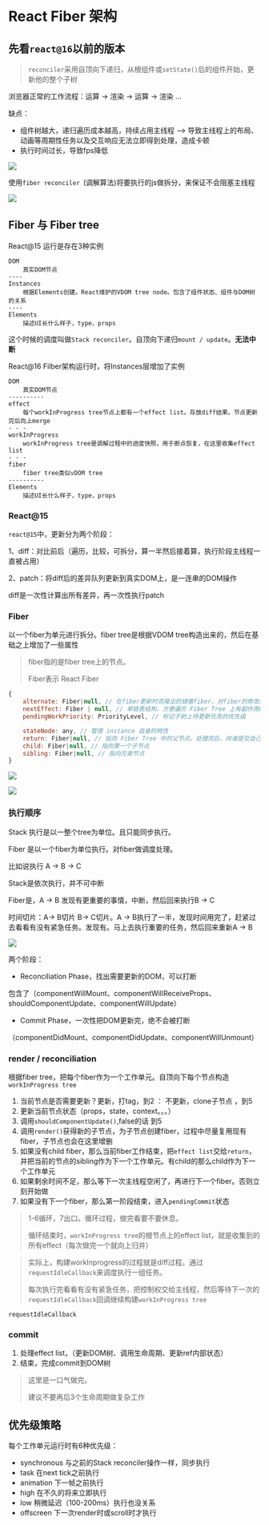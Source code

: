 # React Fiber 架构 #



## 先看`react@16`以前的版本 ##

> `reconciler`采用自顶向下递归，从根组件或`setState()`后的组件开始，更新他的整个子树



浏览器正常的工作流程：运算 -> 渲染  -> 运算 -> 渲染 ...

缺点：

- 组件树越大，递归遍历成本越高，持续占用主线程 --> 导致主线程上的布局、动画等周期性任务以及交互响应无法立即得到处理，造成卡顿
- 执行时间过长，导致fps降低

![](http://file.wangsijie.top/share/3.png)



使用`fiber reconciler `(调解算法)将要执行的js做拆分，来保证不会阻塞主线程



![](http://file.wangsijie.top/share/4.png)



## Fiber 与 Fiber tree ##

React@15 运行是存在3种实例

```
DOM
	真实DOM节点
----
Instances
	根据Elements创建。React维护的VDOM tree node。包含了组件状态、组件与DOM树的关系
----
Elements
	描述UI长什么样子，type，props
```

这个时候的调度叫做`Stack reconciler`。自顶向下递归`mount / update`。**无法中断**



React@16 Filber架构运行时，将Instances层增加了实例

```
DOM
	真实DOM节点
----------
effect
	每个workInProgress tree节点上都有一个effect list。存放diff结果。节点更新完后向上merge
- - - 
workInProgress
	workInProgress tree是调解过程中的进度快照，用于断点恢复，在这里收集effect list
- - -
fiber
	fiber tree类似vDOM tree
----------
Elements
	描述UI长什么样子，type，props
```





### React@15 ###

`react@15`中，更新分为两个阶段：

1、diff：对比前后（遍历，比较，可拆分，算一半然后接着算，执行阶段主线程一直被占用）

2、patch：将diff后的差异队列更新到真实DOM上，是一连串的DOM操作

diff是一次性计算出所有差异，再一次性执行patch



###   Fiber ###

以一个fiber为单元进行拆分。fiber tree是根据VDOM tree构造出来的，然后在基础之上增加了一些属性

> fiber指的是fiber tree上的节点。
>
> Fiber表示 React Fiber

```javascript
{
    alternate: Fiber|null, // 在fiber更新时克隆出的镜像fiber，对fiber的修改会标记在这个fiber上
    nextEffect: Fiber | null, // 单链表结构，方便遍历 Fiber Tree 上有副作用的节点
    pendingWorkPriority: PriorityLevel, // 标记子树上待更新任务的优先级

	stateNode: any, // 管理 instance 自身的特性
    return: Fiber|null, // 指向 Fiber Tree 中的父节点。处理完后，向谁提交自己的effect list
    child: Fiber|null, // 指向第一个子节点
    sibling: Fiber|null, // 指向兄弟节点
}
```



![](http://file.wangsijie.top/share/5.png)

![](http://file.wangsijie.top/share/7.png)

### 执行顺序 ###

Stack 执行是以一整个tree为单位。且只能同步执行。

Fiber 是以一个fiber为单位执行。对fiber做调度处理。

比如说执行 A -> B -> C

Stack是依次执行，并不可中断

Fiber是，A -> B 发现有更重要的事情，中断，然后回来执行B -> C



时间切片：A-> B切片 B-> C切片。A -> B执行了一半，发现时间用完了，赶紧过去看看有没有紧急任务。发现有。马上去执行重要的任务，然后回来重新A -> B

![ ](http://file.wangsijie.top/share/6.jpg)



两个阶段：

- Reconciliation Phase，找出需要更新的DOM，可以打断

包含了（componentWillMount、componentWillReceiveProps、shouldComponentUpdate、componentWillUpdate）

- Commit Phase，一次性把DOM更新完，绝不会被打断

（componentDidMount、componentDidUpdate、componentWillUnmount）



### render / reconciliation ###

根据fiber tree，把每个fiber作为一个工作单元。自顶向下每个节点构造`workInProgress tree`

1. 当前节点是否需要更新？更新，打tag，到2 ： 不更新，clone子节点 ，到5
2. 更新当前节点状态（props，state，context。。。）
3. 调用`shouldComponentUpdate()`,false的话 到5
4. 调用`render()`获得新的子节点，为子节点创建fiber，过程中尽量复用现有fiber，子节点也会在这里增删
5. 如果没有child fiber，那么当前fiber工作结束，把`effect list`交给`return`，并把当前的节点的sibling作为下一个工作单元。有child的那么child作为下一个工作单元
6. 如果剩余时间不足，那么等下一次主线程空闲了，再进行下一个fiber。否则立刻开始做
7. 如果没有下一个fiber，那么第一阶段结束，进入`pendingCommit`状态



>  1-6循环，7出口。循环过程，做完看要不要休息。
>
> 循环结束时，`workInProgress tree`的根节点上的effect list，就是收集到的所有effect（每次做完一个就向上归并）



> 实际上，构建workInprogress的过程就是diff过程。通过`requestIdleCallback`来调度执行一组任务。
>
> 每次执行完看看有没有紧急任务，把控制权交给主线程，然后等待下一次的`requestIdleCallback`回调继续构建`workInProgress tree`



`requestIdleCallback`



### commit ###

1. 处理effect list，（更新DOM树、调用生命周期、更新ref内部状态）
2. 结束，完成commit到DOM树

> 这里是一口气做完。
>
> 建议不要再后3个生命周期做复杂工作



## 优先级策略 ##

每个工作单元运行时有6种优先级：

- synchronous 与之前的Stack reconciler操作一样，同步执行
- task 在next tick之前执行
- animation 下一帧之前执行
- high 在不久的将来立即执行
- low 稍微延迟（100-200ms）执行也没关系
- offscreen 下一次render时或scroll时才执行

